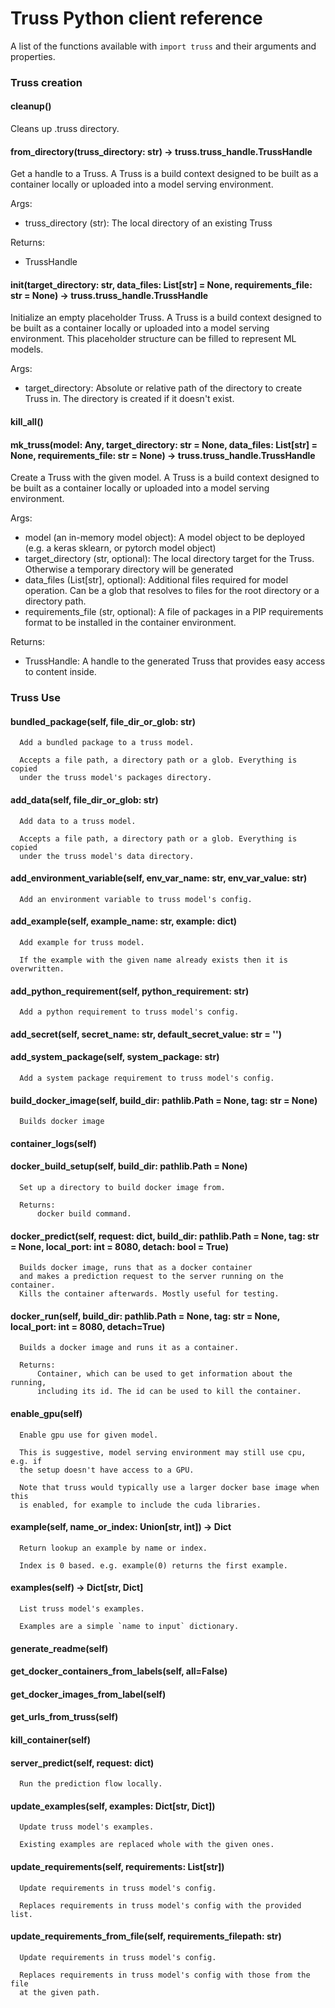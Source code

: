 # Truss Python client reference

A list of the functions available with `import truss` and their arguments and properties.

### Truss creation

#### cleanup()

Cleans up .truss directory.

#### from_directory(truss_directory: str) -> truss.truss_handle.TrussHandle

Get a handle to a Truss. A Truss is a build context designed to be built as a container locally or uploaded into a model serving environment.

Args:
* truss_directory (str): The local directory of an existing Truss

Returns:
* TrussHandle

#### init(target_directory: str, data_files: List[str] = None, requirements_file: str = None) -> truss.truss_handle.TrussHandle

Initialize an empty placeholder Truss. A Truss is a build context designed
to be built as a container locally or uploaded into a model serving
environment. This placeholder structure can be filled to represent ML
models.

Args:

* target_directory: Absolute or relative path of the directory to create Truss in. The directory is created if it doesn't exist.

#### kill_all()

#### mk_truss(model: Any, target_directory: str = None, data_files: List[str] = None, requirements_file: str = None) -> truss.truss_handle.TrussHandle

Create a Truss with the given model. A Truss is a build context designed to
be built as a container locally or uploaded into a model serving environment.

Args:

* model (an in-memory model object): A model object to be deployed (e.g. a keras sklearn, or pytorch model object)
* target_directory (str, optional): The local directory target for the Truss. Otherwise a temporary directory will be generated
* data_files (List[str], optional): Additional files required for model operation. Can be a glob that resolves to files for the root directory or a directory path.
* requirements_file (str, optional): A file of packages in a PIP requirements format to be installed in the container environment.

Returns:

* TrussHandle: A handle to the generated Truss that provides easy access to content inside.

### Truss Use

#### bundled_package(self, file_dir_or_glob: str)
      Add a bundled package to a truss model.

      Accepts a file path, a directory path or a glob. Everything is copied
      under the truss model's packages directory.

#### add_data(self, file_dir_or_glob: str)
      Add data to a truss model.

      Accepts a file path, a directory path or a glob. Everything is copied
      under the truss model's data directory.

#### add_environment_variable(self, env_var_name: str, env_var_value: str)
      Add an environment variable to truss model's config.

#### add_example(self, example_name: str, example: dict)
      Add example for truss model.

      If the example with the given name already exists then it is overwritten.

#### add_python_requirement(self, python_requirement: str)
      Add a python requirement to truss model's config.

#### add_secret(self, secret_name: str, default_secret_value: str = '')

#### add_system_package(self, system_package: str)
      Add a system package requirement to truss model's config.

#### build_docker_image(self, build_dir: pathlib.Path = None, tag: str = None)
      Builds docker image

#### container_logs(self)

#### docker_build_setup(self, build_dir: pathlib.Path = None)
      Set up a directory to build docker image from.

      Returns:
          docker build command.

#### docker_predict(self, request: dict, build_dir: pathlib.Path = None, tag: str = None, local_port: int = 8080, detach: bool = True)
      Builds docker image, runs that as a docker container
      and makes a prediction request to the server running on the container.
      Kills the container afterwards. Mostly useful for testing.

#### docker_run(self, build_dir: pathlib.Path = None, tag: str = None, local_port: int = 8080, detach=True)
      Builds a docker image and runs it as a container.

      Returns:
          Container, which can be used to get information about the running,
          including its id. The id can be used to kill the container.

#### enable_gpu(self)
      Enable gpu use for given model.

      This is suggestive, model serving environment may still use cpu, e.g. if
      the setup doesn't have access to a GPU.

      Note that truss would typically use a larger docker base image when this
      is enabled, for example to include the cuda libraries.

#### example(self, name_or_index: Union[str, int]) -> Dict
      Return lookup an example by name or index.

      Index is 0 based. e.g. example(0) returns the first example.

#### examples(self) -> Dict[str, Dict]
      List truss model's examples.

      Examples are a simple `name to input` dictionary.

#### generate_readme(self)

#### get_docker_containers_from_labels(self, all=False)

#### get_docker_images_from_label(self)

#### get_urls_from_truss(self)

#### kill_container(self)

#### server_predict(self, request: dict)
      Run the prediction flow locally.

#### update_examples(self, examples: Dict[str, Dict])
      Update truss model's examples.

      Existing examples are replaced whole with the given ones.

#### update_requirements(self, requirements: List[str])
      Update requirements in truss model's config.

      Replaces requirements in truss model's config with the provided list.

#### update_requirements_from_file(self, requirements_filepath: str)
      Update requirements in truss model's config.

      Replaces requirements in truss model's config with those from the file
      at the given path.
